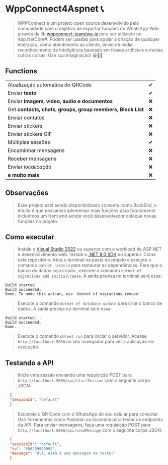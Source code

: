 ﻿# WppConnect4Aspnet 📞

> WPPConnect é um projeto open source desenvolvido pela comunidade com o objetivo de exportar funções do WhatsApp Web através da lib 
> [wppconnect-team/wa-js](https://github.com/wppconnect-team/wa-js) para ser utilizado no Asp.NetCore#. Podem ser usadas para apoiar a criação de qualquer interação, como atendimento ao cliente, envio de mídia, reconhecimento de inteligência baseado em frases artificiais e muitas outras coisas. Use sua imaginação! 😀🤔💭



## Functions

|                                                            |    |
| ---------------------------------------------------------- |----|
| Atualização automática do QRCode                           | ✔ |
| Enviar **texto**        | ✔ |
| Enviar **imagem, vídeo, áudio e documentos**        | ❌ |
| Get **contacts, chats, groups, group members, Block List** |❌ |
| Enviar contatos                                            |❌ |
| Enviar stickers                                            |❌ |
| Enviar stickers GIF                                        |❌ |
| Múltiplas sessões                                          | ✔ |
| Encaminhar mensagens                                       |❌ |
| Receber mensagens                                          | ❌ |
| Enviar _localicação_                                       |❌ |
| **e muito mais**                                           | ❌ |


## Observações

> Esse projeto está sendo disponibilizado somente como BackEnd, o intuito é que possamos iplementar mais funções para futuramente incluirmos um front end aonde você desenvolvedor coloque novas funções no projeto.

## Como executar

> Instale o [Visual Studio 2022](https://visualstudio.microsoft.com/pt-br/vs/) ou superior com o workload de ASP.NET e desenvolvimento web.
> Instale o [.NET 8.0 SDK](https://dotnet.microsoft.com/en-us/download/dotnet/8.0) ou superior.
> Clone este repositório.
> Abra o terminal na pasta do projeto e execute o comando `dotnet restore` para restaurar as dependências.
> Para que o banco de dados seja criado , execute o comando `dotnet ef migrations add InitialCreate`.
> A saída previsa no terminal será essa:
```
Build started...
Build succeeded.
Done. To undo this action, use 'dotnet ef migrations remove'
```
> Execute o comando `dotnet ef database update` para criar o banco de dados.
> A saída previsa no terminal será essa:
```
Build started...
Build succeeded.
Done.
```
> Execute o comando `dotnet run` para iniciar o servidor.
> Acesse `http://localhost:5000` no seu navegador para ver a aplicação em execução.

## Testando a API
> Inicie uma sessão enviando uma requisição POST para `http://localhost:5000/api/startSession` com o seguinte corpo JSON:
```json
  {
  "sessionId": "default"
  }
```
> Escaneie o QR Code com o WhatsApp do seu celular para conectar.
> Use ferramentas como Postman ou Insomnia para testar os endpoints da API.
> Para enviar mensagens, faça uma requisição POST para `http://localhost:5000/api/sendMessage` com o seguinte corpo JSON:
```json
  {
  "sessionId": "default",
  "to": "556299999999",
  "message": "Olá, esta é uma mensagem de teste!"
  }
```